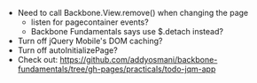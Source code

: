 
* Need to call Backbone.View.remove() when changing the page
    * listen for pagecontainer events?
    * Backbone Fundamentals says use $.detach instead?
* Turn off jQuery Mobile's DOM caching?
* Turn off autoInitializePage?
* Check out: https://github.com/addyosmani/backbone-fundamentals/tree/gh-pages/practicals/todo-jqm-app
